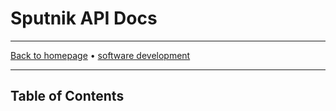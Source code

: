 # Sputnik API Docs

-----

[Back to homepage](../..) • [software development](..)

-----

## Table of Contents